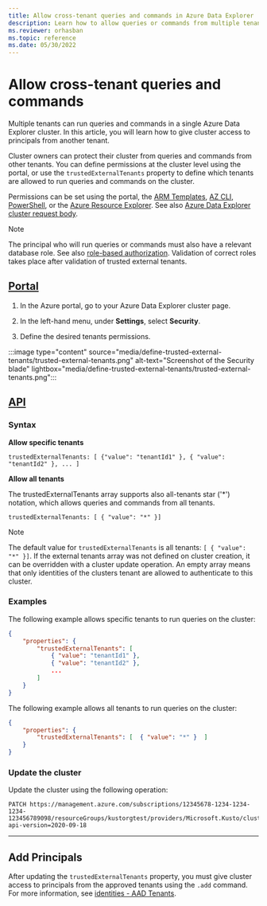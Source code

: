 ```yaml
---
title: Allow cross-tenant queries and commands in Azure Data Explorer
description: Learn how to allow queries or commands from multiple tenants on Azure Data Explorer.
ms.reviewer: orhasban
ms.topic: reference
ms.date: 05/30/2022
---
```


# Allow cross-tenant queries and commands

Multiple tenants can run queries and commands in a single Azure Data Explorer cluster. In this article, you will learn how to give cluster access to principals from another tenant.

Cluster owners can protect their cluster from queries and commands from other tenants. You can define permissions at the cluster level using the portal, or use the `trustedExternalTenants` property to define which tenants are allowed to run queries and commands on the cluster. 

Permissions can be set using the portal, the [ARM Templates](/azure/templates/microsoft.kusto/clusters?tabs=json#trustedexternaltenant-object), [AZ CLI](/cli/azure/kusto/cluster#az-kusto-cluster-update-optional-parameters), [PowerShell](/powershell/module/az.kusto/new-azkustocluster), or the [Azure Resource Explorer](https://resources.azure.com/). See also [Azure Data Explorer cluster request body](/rest/api/azurerekusto/clusters/createorupdate#request-body).

> [!NOTE]
> The principal who will run queries or commands must also have a relevant database role. See also [role-based authorization](./kusto/management/access-control/role-based-authorization.md). Validation of correct roles takes place after validation of trusted external tenants.

## [Portal](#tab/portal)

1. In the Azure portal, go to your Azure Data Explorer cluster page.

1. In the left-hand menu, under **Settings**, select **Security**.

1. Define the desired tenants permissions.

:::image type="content" source="media/define-trusted-external-tenants/trusted-external-tenants.png" alt-text="Screenshot of the Security blade" lightbox="media/define-trusted-external-tenants/trusted-external-tenants.png":::

## [API](#tab/api)

### Syntax

**Allow specific tenants**

`trustedExternalTenants: [ {"value": "tenantId1" }, { "value": "tenantId2" }, ... ]`

**Allow all tenants**

The trustedExternalTenants array supports also all-tenants star ('*') notation, which allows queries and commands from all tenants. 

`trustedExternalTenants: [ { "value": "*" }]`

> [!NOTE]
> The default value for `trustedExternalTenants` is all tenants: `[ { "value": "*" }]`. If the external tenants array was not defined on cluster creation, it can be overridden with a cluster update operation. An empty array means that only identities of the clusters tenant are allowed to authenticate to this cluster.

### Examples

The following example allows specific tenants to run queries on the cluster:

```json
{
    "properties": { 
        "trustedExternalTenants": [
            { "value": "tenantId1" }, 
            { "value": "tenantId2" }, 
            ...
        ]
    }
}
```

The following example allows all tenants to run queries on the cluster:

```json
{
    "properties": { 
        "trustedExternalTenants": [  { "value": "*" }  ]
    }
}
```

### Update the cluster

Update the cluster using the following operation:

```http
PATCH https://management.azure.com/subscriptions/12345678-1234-1234-1234-123456789098/resourceGroups/kustorgtest/providers/Microsoft.Kusto/clusters/kustoclustertest?api-version=2020-09-18
```

---

## Add Principals

After updating the `trustedExternalTenants` property, you must give cluster access to principals from the approved tenants using the `.add` command. For more information, see [identities - AAD Tenants](./kusto/management/access-control/principals-and-identity-providers.md#azure-ad-tenants).
